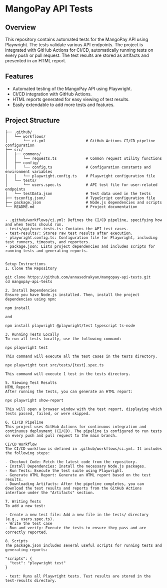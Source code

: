 # MangoPay API Tests

## Overview

This repository contains automated tests for the MangoPay API using Playwright. The tests validate various API endpoints. The project is integrated with GitHub Actions for CI/CD, automatically running tests on every push or pull request. The test results are stored as artifacts and presented in an HTML report.

## Features

- Automated testing of the MangoPay API using Playwright.
- CI/CD integration with GitHub Actions.
- HTML reports generated for easy viewing of test results.
- Easily extendable to add more tests and features.

## Project Structure
```plaintext
├── .github/
│   └── workflows/
│       └── ci.yml                  # GitHub Actions CI/CD pipeline configuration
├── src/
│   ├── commons/
│   │   └── requests.ts             # Common request utility functions
│   ├── config/
│   │   └── config.ts               # Configuration constants and environment variables
│   │   └── playwright.config.ts    # Playwright configuration file       
│   └── tests/
│       └── users.spec.ts           # API test file for user-related endpoints
│   └── testData.json               # Test data used in the tests
├── tsconfig.json/                  # TypeScript configuration file
├── package.json                    # Node.js dependencies and scripts
└── README.md                       # Project documentation


- .github/workflows/ci.yml: Defines the CI/CD pipeline, specifying how and when tests should run.
- tests/api/user.tests.ts: Contains the API test cases.
- test-results/: Stores raw test results after execution.
- playwright.config.ts: Configuration file for Playwright, including test runners, timeouts, and reporters.
- package.json: Lists project dependencies and includes scripts for running tests and generating reports.


Setup Instructions
1. Clone the Repository

git clone https://github.com/annasedrakyan/mangopay-api-tests.git
cd mangopay-api-tests

2. Install Dependencies
Ensure you have Node.js installed. Then, install the project dependencies using npm:

npm install

and 

npm install playwright @playwright/test typescript ts-node

3. Running Tests Locally
To run all tests locally, use the following command:

npx playwright test

This command will execute all the test cases in the tests directory.

npx playwright test src/tests/{test}.spec.ts

This command will execute 1 test in the tests directory.

5. Viewing Test Results
HTML Report
After running the tests, you can generate an HTML report:

npx playwright show-report

This will open a browser window with the test report, displaying which tests passed, failed, or were skipped.

6. CI/CD Pipeline
This project uses GitHub Actions for continuous integration and continuous deployment (CI/CD). The pipeline is configured to run tests on every push and pull request to the main branch.

CI/CD Workflow
The CI/CD workflow is defined in .github/workflows/ci.yml. It includes the following steps:

- Checkout Code: Fetch the latest code from the repository.
- Install Dependencies: Install the necessary Node.js packages.
- Run Tests: Execute the test suite using Playwright.
- Generate HTML Report: Generate an HTML report based on the test results.
- Downloading Artifacts: After the pipeline completes, you can download the test results and reports from the GitHub Actions interface under the "Artifacts" section.

7. Writing Tests
To add a new test:

- Create a new test file: Add a new file in the tests/ directory (e.g., users.spec.ts).
- Write the test case
- Run and verify: Execute the tests to ensure they pass and are correctly reported.

8. Scripts
The package.json includes several useful scripts for running tests and generating reports:

"scripts": {
  "test": "playwright test"
}

- test: Runs all Playwright tests. Test results are stored in the test-results directory.

